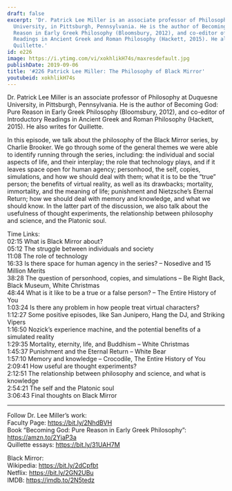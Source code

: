 ```yaml
---
draft: false
excerpt: 'Dr. Patrick Lee Miller is an associate professor of Philosophy at Duquesne
  University, in Pittsburgh, Pennsylvania. He is the author of Becoming God: Pure
  Reason in Early Greek Philosophy (Bloomsbury, 2012), and co-editor of Introductory
  Readings in Ancient Greek and Roman Philosophy (Hackett, 2015). He also writes for
  Quillette.'
id: e226
image: https://i.ytimg.com/vi/xokhlikH74s/maxresdefault.jpg
publishDate: 2019-09-06
title: '#226 Patrick Lee Miller: The Philosophy of Black Mirror'
youtubeid: xokhlikH74s
---
```

Dr. Patrick Lee Miller is an associate professor of Philosophy at Duquesne University, in Pittsburgh, Pennsylvania. He is the author of Becoming God: Pure Reason in Early Greek Philosophy (Bloomsbury, 2012), and co-editor of Introductory Readings in Ancient Greek and Roman Philosophy (Hackett, 2015). He also writes for Quillette.

In this episode, we talk about the philosophy of the Black Mirror series, by Charlie Brooker. We go through some of the general themes we were able to identify running through the series, including: the individual and social aspects of life, and their interplay; the role that technology plays, and if it leaves space open for human agency; personhood, the self, copies, simulations, and how we should deal with them; what it is to be the “true” person; the benefits of virtual reality, as well as its drawbacks; mortality, immortality, and the meaning of life; punishment and Nietzsche’s Eternal Return; how we should deal with memory and knowledge, and what we should know. In the latter part of the discussion, we also talk about the usefulness of thought experiments, the relationship between philosophy and science, and the Platonic soul.

Time Links:  
02:15  What is Black Mirror about?  
05:12  The struggle between individuals and society  
11:08  The role of technology                                
16:33  Is there space for human agency in the series? – Nosedive and 15 Million Merits  
38:28  The question of personhood, copies, and simulations – Be Right Back, Black Museum, White Christmas  
48:44  What is it like to be a true or a false person? – The Entire History of You  
1:03:24  Is there any problem in how people treat virtual characters?  
1:12:27  Some positive episodes, like San Junipero, Hang the DJ, and Striking Vipers  
1:16:50  Nozick’s experience machine, and the potential benefits of a simulated reality  
1:29:35  Mortality, eternity, life, and Buddhism – White Christmas  
1:45:37  Punishment and the Eternal Return – White Bear  
1:57:10  Memory and knowledge – Crocodile, The Entire History of You  
2:09:41  How useful are thought experiments?  
2:12:51  The relationship between philosophy and science, and what is knowledge  
2:54:21  The self and the Platonic soul  
3:06:43  Final thoughts on Black Mirror

---

Follow Dr. Lee Miller’s work:  
Faculty Page: https://bit.ly/2NhdBVH  
Book “Becoming God: Pure Reason in Early Greek Philosophy”: https://amzn.to/2YjaP3a  
Quillette essays: https://bit.ly/31UAH7M

Black Mirror:   
Wikipedia: https://bit.ly/2dCpfbt  
Netflix: https://bit.ly/2GN2UBu  
IMDB: https://imdb.to/2N5tedz
